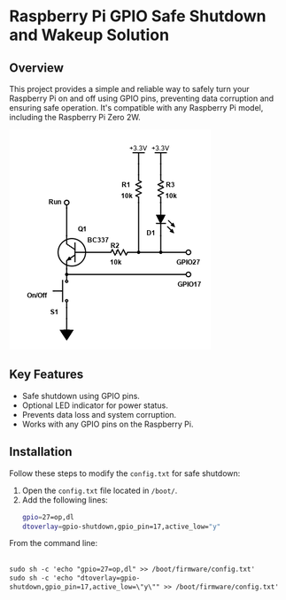 # Raspberry Pi GPIO Safe Shutdown and Wakeup Solution

## Overview
This project provides a simple and reliable way to safely turn your Raspberry Pi on and off using GPIO pins, preventing data corruption and ensuring safe operation. It's compatible with any Raspberry Pi model, including the Raspberry Pi Zero 2W.

![Safe Shutdown Schematic](./images/schematic.png)

## Key Features
- Safe shutdown using GPIO pins.
- Optional LED indicator for power status.
- Prevents data loss and system corruption.
- Works with any GPIO pins on the Raspberry Pi.

## Installation
Follow these steps to modify the `config.txt` for safe shutdown:

1. Open the `config.txt` file located in `/boot/`.
2. Add the following lines:
   ```bash
   gpio=27=op,dl
   dtoverlay=gpio-shutdown,gpio_pin=17,active_low="y"


From the command line:
```shell

sudo sh -c 'echo "gpio=27=op,dl" >> /boot/firmware/config.txt'
sudo sh -c 'echo "dtoverlay=gpio-shutdown,gpio_pin=17,active_low=\"y\"" >> /boot/firmware/config.txt'






